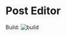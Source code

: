 # Post Editor
Build: ![build](https://codebuild.ap-northeast-1.amazonaws.com/badges?uuid=eyJlbmNyeXB0ZWREYXRhIjoidkhEYVozQ0lMQmcwcU5WS2FaNXQ3MTBqU1BjYzdONEFyQmZnZzFZS3haWTlZT3JoMkJjYmhDWDk1ek5qemVjVWxaS2t5U1J6bzdDVEN2RmVFV0xrd1hvPSIsIml2UGFyYW1ldGVyU3BlYyI6IkVsS2lFSzZialFMQ21oTGYiLCJtYXRlcmlhbFNldFNlcmlhbCI6MX0%3D&branch=master)
